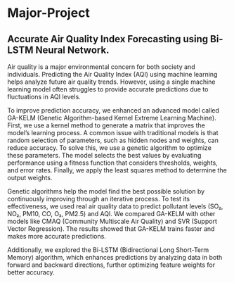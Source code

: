 # Major-Project
## Accurate Air Quality Index Forecasting using Bi-LSTM Neural Network.
Air quality is a major environmental concern for both society and individuals. Predicting the Air Quality Index (AQI) using machine learning helps analyze future air quality trends. However, using a single machine learning model often struggles to provide accurate predictions due to fluctuations in AQI levels.

To improve prediction accuracy, we enhanced an advanced model called GA-KELM (Genetic Algorithm-based Kernel Extreme Learning Machine). First, we use a kernel method to generate a matrix that improves the model’s learning process. A common issue with traditional models is that random selection of parameters, such as hidden nodes and weights, can reduce accuracy. To solve this, we use a genetic algorithm to optimize these parameters. The model selects the best values by evaluating performance using a fitness function that considers thresholds, weights, and error rates. Finally, we apply the least squares method to determine the output weights.

Genetic algorithms help the model find the best possible solution by continuously improving through an iterative process. To test its effectiveness, we used real air quality data to predict pollutant levels (SO₂, NO₂, PM10, CO, O₃, PM2.5) and AQI. We compared GA-KELM with other models like CMAQ (Community Multiscale Air Quality) and SVR (Support Vector Regression). The results showed that GA-KELM trains faster and makes more accurate predictions.

Additionally, we explored the Bi-LSTM (Bidirectional Long Short-Term Memory) algorithm, which enhances predictions by analyzing data in both forward and backward directions, further optimizing feature weights for better accuracy.
